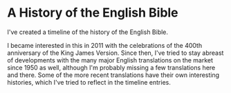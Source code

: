 A History of the English Bible
================================

I've created a timeline of the history of the English Bible. 

I became interested in this in 2011 with the celebrations of the 400th anniversary of the King James Version. Since then, I've tried to stay abreast of developments with the many major English translations on the market since 1950 as well, although I'm probably missing a few translations here and there. Some of the more recent translations have their own interesting histories, which I've tried to reflect in the timeline entries.